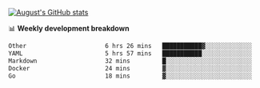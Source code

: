 
[![August's GitHub stats](https://github-readme-stats.vercel.app/api?username=zou-weidong&show_icons=true&theme=radical)](https://github.com/zou-weidong)


📊 **Weekly development breakdown**
<!--START_SECTION:waka-->

```txt
Other                      6 hrs 26 mins   ███████████▓░░░░░░░░░░░░░   46.81 %
YAML                       5 hrs 57 mins   ███████████░░░░░░░░░░░░░░   43.34 %
Markdown                   32 mins         █░░░░░░░░░░░░░░░░░░░░░░░░   03.97 %
Docker                     24 mins         ▓░░░░░░░░░░░░░░░░░░░░░░░░   02.97 %
Go                         18 mins         ▓░░░░░░░░░░░░░░░░░░░░░░░░   02.26 %
```

<!--END_SECTION:waka-->
